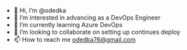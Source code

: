 - 👋 Hi, I’m @odedka
- 👀 I’m interested in advancing as a DevOps Engineer
- 🌱 I’m currently learning Azure DevOps
- 💞️ I’m looking to collaborate on setting up continues deploy
- 📫 How to reach me odedka76@gmail.com

<!---
odedka/odedka is a ✨ special ✨ repository because its `README.md` (this file) appears on your GitHub profile.
You can click the Preview link to take a look at your changes.
--->
